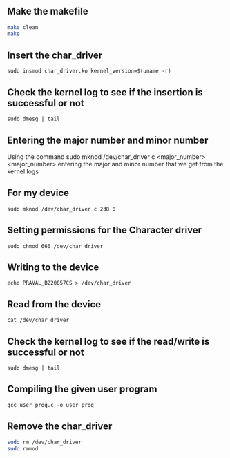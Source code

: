 ## Make the makefile

```sh
make clean
make
```

## Insert the char_driver
`sudo insmod char_driver.ko kernel_version=$(uname -r)`

## Check the kernel log to see if the insertion is successful or not
`sudo dmesg | tail`

## Entering the major number and minor number 
Using the command sudo mknod /dev/char_driver c <major_number> <major_number> entering the major and minor number that we get from the kernel logs

## For my device
`sudo mknod /dev/char_driver c 238 0`

## Setting permissions for the Character driver
`sudo chmod 666 /dev/char_driver`

## Writing to the device
`echo PRAVAL_B220057CS > /dev/char_driver`

## Read from the device
`cat /dev/char_driver`

## Check the kernel log to see if the read/write is successful or not
`sudo dmesg | tail`

## Compiling the given user program
`gcc user_prog.c -o user_prog`

## Remove the char_driver
```sh
sudo rm /dev/char_driver
sudo rmmod
```